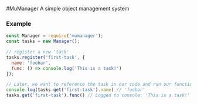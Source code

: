 #MuManager
A simple object management system
### Example
```JavaScript
const Manager = require('mumanager');
const tasks = new Manager();

// register a new 'task'
tasks.register('first-task', {
  name: 'foobar',
  func: () => console.log('This is a task!')
});

// Later, we want to reference the task in our code and run our function.
console.log(tasks.get('first-task').name) // 'foobar'
tasks.get('first-task').func() // Logged to console: 'This is a task!'
```